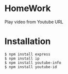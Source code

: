 # HomeWork
Play video from Youtube URL

# Installation
    $ npm install express
    $ npm install ip
    $ npm install youtube-info
    $ npm install youtube-id

    

